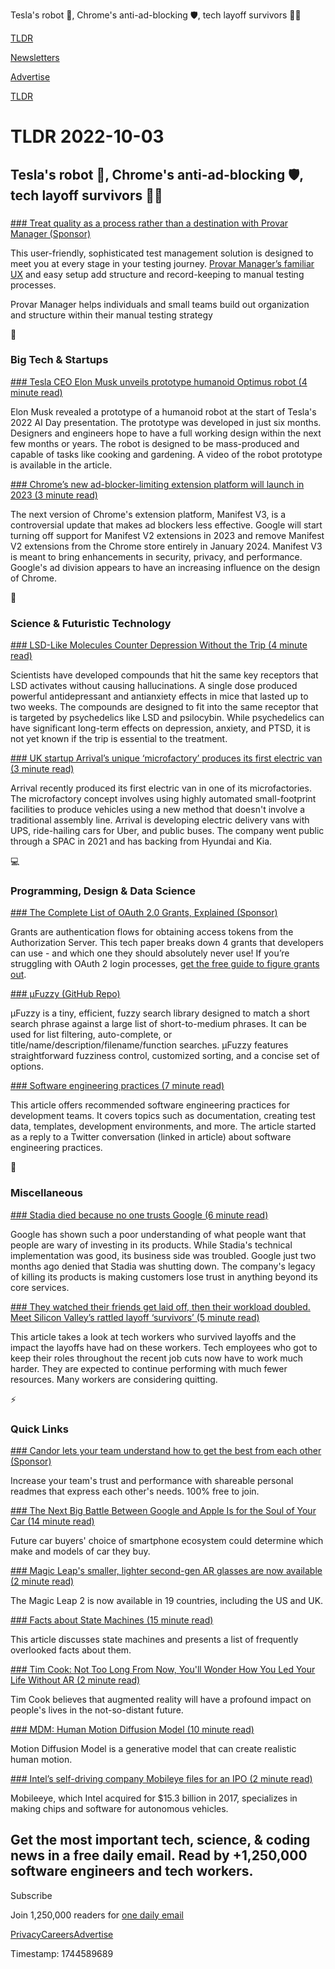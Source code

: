 Tesla's robot 🤖, Chrome's anti-ad-blocking 🛡️, tech layoff survivors 👨‍💻

[TLDR](/)

[Newsletters](/newsletters)

[Advertise](https://advertise.tldr.tech/)

[TLDR](/)

# TLDR 2022-10-03

## Tesla's robot 🤖, Chrome's anti-ad-blocking 🛡️, tech layoff survivors 👨‍💻

### 

[### Treat quality as a process rather than a destination with Provar Manager (Sponsor)](https://bit.ly/3C2fnA6)

This user-friendly, sophisticated test management solution is designed to meet you at every stage in your testing journey. [Provar Manager’s familiar UX](https://bit.ly/3C2fnA6) and easy setup add structure and record-keeping to manual testing processes.

Provar Manager helps individuals and small teams build out organization and structure within their manual testing strategy

📱

### Big Tech & Startups

[### Tesla CEO Elon Musk unveils prototype humanoid Optimus robot (4 minute read)](https://www.theverge.com/2022/9/30/23374729/tesla-bot-ai-day-robot-elon-musk-prototype-optimus-humanoid?scrolla=5eb6d68b7fedc32c19ef33b4?utm_source=tldrnewsletter)

Elon Musk revealed a prototype of a humanoid robot at the start of Tesla's 2022 AI Day presentation. The prototype was developed in just six months. Designers and engineers hope to have a full working design within the next few months or years. The robot is designed to be mass-produced and capable of tasks like cooking and gardening. A video of the robot prototype is available in the article.

[### Chrome’s new ad-blocker-limiting extension platform will launch in 2023 (3 minute read)](https://arstechnica.com/gadgets/2022/09/chromes-new-ad-blocker-limiting-extension-platform-will-launch-in-2023/?utm_source=tldrnewsletter)

The next version of Chrome's extension platform, Manifest V3, is a controversial update that makes ad blockers less effective. Google will start turning off support for Manifest V2 extensions in 2023 and remove Manifest V2 extensions from the Chrome store entirely in January 2024. Manifest V3 is meant to bring enhancements in security, privacy, and performance. Google's ad division appears to have an increasing influence on the design of Chrome.

🚀

### Science & Futuristic Technology

[### LSD-Like Molecules Counter Depression Without the Trip (4 minute read)](https://www.ucsf.edu/news/2022/09/423891/lsd-molecules-counter-depression-without-trip?utm_source=tldrnewsletter)

Scientists have developed compounds that hit the same key receptors that LSD activates without causing hallucinations. A single dose produced powerful antidepressant and antianxiety effects in mice that lasted up to two weeks. The compounds are designed to fit into the same receptor that is targeted by psychedelics like LSD and psilocybin. While psychedelics can have significant long-term effects on depression, anxiety, and PTSD, it is not yet known if the trip is essential to the treatment.

[### UK startup Arrival’s unique ‘microfactory’ produces its first electric van (3 minute read)](https://www.theverge.com/2022/9/30/23380260/arrival-electric-van-production-microfactory-cash-raise?utm_source=tldrnewsletter)

Arrival recently produced its first electric van in one of its microfactories. The microfactory concept involves using highly automated small-footprint facilities to produce vehicles using a new method that doesn't involve a traditional assembly line. Arrival is developing electric delivery vans with UPS, ride-hailing cars for Uber, and public buses. The company went public through a SPAC in 2021 and has backing from Hyundai and Kia.

💻

### Programming, Design & Data Science

[### The Complete List of OAuth 2.0 Grants, Explained (Sponsor)](https://bit.ly/3V06obs)

Grants are authentication flows for obtaining access tokens from the Authorization Server. This tech paper breaks down 4 grants that developers can use - and which one they should absolutely never use! If you’re struggling with OAuth 2 login processes, [get the free guide to figure grants out](https://bit.ly/3V06obs).

[### μFuzzy (GitHub Repo)](https://github.com/leeoniya/uFuzzy?utm_source=tldrnewsletter)

μFuzzy is a tiny, efficient, fuzzy search library designed to match a short search phrase against a large list of short-to-medium phrases. It can be used for list filtering, auto-complete, or title/name/description/filename/function searches. μFuzzy features straightforward fuzziness control, customized sorting, and a concise set of options.

[### Software engineering practices (7 minute read)](https://simonwillison.net/2022/Oct/1/software-engineering-practices/?utm_source=tldrnewsletter)

This article offers recommended software engineering practices for development teams. It covers topics such as documentation, creating test data, templates, development environments, and more. The article started as a reply to a Twitter conversation (linked in article) about software engineering practices.

🎁

### Miscellaneous

[### Stadia died because no one trusts Google (6 minute read)](https://techcrunch.com/2022/10/01/stadia-died-because-no-one-trusts-google/?utm_source=tldrnewsletter)

Google has shown such a poor understanding of what people want that people are wary of investing in its products. While Stadia's technical implementation was good, its business side was troubled. Google just two months ago denied that Stadia was shutting down. The company's legacy of killing its products is making customers lose trust in anything beyond its core services.

[### They watched their friends get laid off, then their workload doubled. Meet Silicon Valley’s rattled layoff ‘survivors’ (5 minute read)](https://archive.ph/LF895?utm_source=tldrnewsletter)

This article takes a look at tech workers who survived layoffs and the impact the layoffs have had on these workers. Tech employees who got to keep their roles throughout the recent job cuts now have to work much harder. They are expected to continue performing with much fewer resources. Many workers are considering quitting.

⚡

### Quick Links

[### Candor lets your team understand how to get the best from each other (Sponsor)](https://bit.ly/3CqTDPG)

Increase your team's trust and performance with shareable personal readmes that express each other's needs. 100% free to join.

[### The Next Big Battle Between Google and Apple Is for the Soul of Your Car (14 minute read)](https://archive.ph/lUfJD?utm_source=tldrnewsletter)

Future car buyers' choice of smartphone ecosystem could determine which make and models of car they buy.

[### Magic Leap's smaller, lighter second-gen AR glasses are now available (2 minute read)](https://www.engadget.com/magic-leap-2-ar-glasses-price-release-date-180041487.html?utm_source=tldrnewsletter)

The Magic Leap 2 is now available in 19 countries, including the US and UK.

[### Facts about State Machines (15 minute read)](https://github.com/cpressey/Facts-about-State-Machines?utm_source=tldrnewsletter)

This article discusses state machines and presents a list of frequently overlooked facts about them.

[### Tim Cook: Not Too Long From Now, You'll Wonder How You Led Your Life Without AR (2 minute read)](https://www.macrumors.com/2022/09/29/tim-cook-profound-impact-of-ar/?utm_source=tldrnewsletter)

Tim Cook believes that augmented reality will have a profound impact on people's lives in the not-so-distant future.

[### MDM: Human Motion Diffusion Model (10 minute read)](https://guytevet.github.io/mdm-page/?utm_source=tldrnewsletter)

Motion Diffusion Model is a generative model that can create realistic human motion.

[### Intel’s self-driving company Mobileye files for an IPO (2 minute read)](https://www.theverge.com/2022/10/2/23383260/intel-self-driving-company-mobileye-files-for-ipo?utm_source=tldrnewsletter)

Mobileeye, which Intel acquired for $15.3 billion in 2017, specializes in making chips and software for autonomous vehicles.

## Get the most important tech, science, & coding news in a free daily email. Read by +1,250,000 software engineers and tech workers.

Subscribe

Join 1,250,000 readers for [one daily email](/api/latest/tech)

[Privacy](/privacy)[Careers](https://jobs.ashbyhq.com/tldr.tech)[Advertise](/tech/advertise)

Timestamp: 1744589689